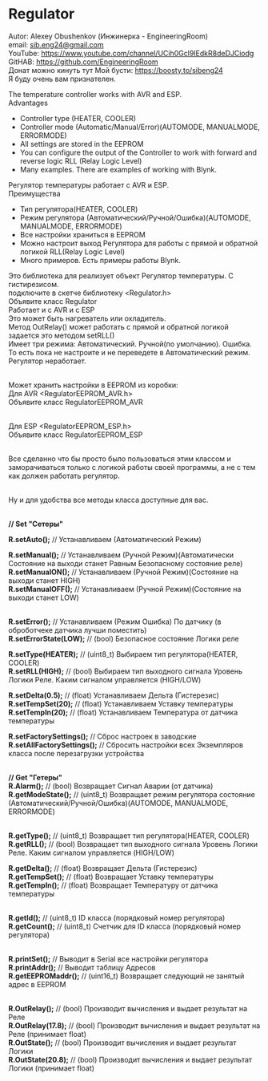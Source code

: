 # Regulator

Autor: Alexey Obushenkov (Инжинерка - EngineeringRoom)</br>
      email: sib.eng24@gmail.com</br>
      YouTube: https://www.youtube.com/channel/UCih0Gcl9IEdkR8deDJCiodg</br>
      GitHAB: https://github.com/EngineeringRoom</br>
      Донат можно кинуть тут Мой бусти: https://boosty.to/sibeng24</br>
      Я буду очень вам признателен.</br>

  The temperature controller works with AVR and ESP.</br>
  Advantages</br>
  - Controller type (HEATER, COOLER)</br>
  - Controller mode (Automatic/Manual/Error)(AUTOMODE, MANUALMODE, ERRORMODE)</br>
  - All settings are stored in the EEPROM</br>
  - You can configure the output of the Controller to work with forward and reverse logic RLL (Relay Logic Level)</br>
  - Many examples. There are examples of working with Blynk.</br>
  
  Регулятор температуры работает с AVR и ESP.</br>
  Преимущества</br>
  - Тип регулятора(HEATER, COOLER)</br>
  - Режим регулятора (Автоматический/Ручной/Ошибка)(AUTOMODE, MANUALMODE, ERRORMODE)</br>
  - Все настройки храниться в EEPROM</br>
  - Можно настроит выход Регулятора для работы с прямой и обратной логикой RLL(Relay Logic Level)</br>
  - Много примеров. Есть примеры работы Blynk.</br>
  
  Это библиотека для реализует объект Регулятор температуры. С гистирезисом.</br>
  подключите в скетче библиотеку <Regulator.h></br>
  Объявите класс Regulator</br>
  Работает и с AVR и с ESP</br>
  Это может быть нагреватель или охладитель.</br>
  Метод OutRelay() может работать с прямой и обратной логикой</br>
  задается это методом setRLL()</br>
  Имеет три режима: Автоматический. Ручной(по умолчанию). Ошибка.</br>
  То есть пока не настроите и не переведете в Автоматический режим. Регулятор неработает.</br></br>

  Может хранить настройки в EEPROM из коробки:</br>
  Для AVR <RegulatorEEPROM_AVR.h></br>
  Объявите класс RegulatorEEPROM_AVR</br></br>

  Для ESP <RegulatorEEPROM_ESP.h></br>
  Объявите класс RegulatorEEPROM_ESP</br></br>

  Все сделанно что бы просто было пользоваться этим классом и заморачиваться только с логикой работы своей программы,
  а не с тем как должен работать регулятор.</br></br>

  Ну и для удобства все методы класса доступные для вас.</br></br>
  
**// Set "Сетеры"**

**R.setAuto();**      // Устанавливаем (Автоматический Режим)</br>

**R.setManual();**    // Устанавливаем (Ручной Режим)(Автоматически Состояние на выходи станет Равным Безопасному состояние реле)</br>
**R.setManualON();**  // Устанавливаем (Ручной Режим)(Состояние на выходи станет HIGH)</br>
**R.setManualOFF();** // Устанавливаем (Ручной Режим)(Cостояние на выходи станет LOW)</br></br>

**R.setError();**         // Устанавливаем (Режим Ошибка) По датчику (в оброботчеке датчика лучши поместить)</br>
**R.setErrorState(LOW);** // (bool) Безопасное состояние Логики реле</br>

**R.setType(HEATER);**    // (uint8_t) Выбираем тип регулятора(HEATER, COOLER)</br>
**R.setRLL(HIGH);**       // (bool) Выбираем тип выходного сигнала Уровень Логики Реле. Каким сигналом управляется (HIGH/LOW)</br>

**R.setDelta(0.5);**      // (float) Устанавливаем Дельта (Гистерезис)</br>
**R.setTempSet(20);**     // (float) Устанавливаем Уставку температуры</br>
**R.setTempIn(20);**      // (float) Устанавливаем Температура от датчика температуры</br>

**R.setFactorySettings();**    // Сброс настроек в заводские</br>
**R.setAllFactorySettings();** // Сбросить настройки всех Экземпляров класса после перезагрузки устройства</br></br>

**// Get "Гетеры"**</br>
**R.Alarm();**         // (bool) Возвращает Сигнал Аварии (от датчика)</br>
**R.getModeState();**  // (uint8_t) Возвращает режим регулятора состояние (Автоматический/Ручной/Ошибка)(AUTOMODE, MANUALMODE, ERRORMODE)</br></br>

**R.getType();**  // (uint8_t) Возвращает тип регулятора(HEATER, COOLER)</br>
**R.getRLL();**   // (bool) Возвращает тип выходного сигнала Уровень Логики Реле. Каким сигналом управляется (HIGH/LOW)</br>

**R.getDelta();**    // (float) Возвращает Дельта (Гистерезис)</br>
**R.getTempSet();**  // (float) Возвращает Уставку температуры</br>
**R.getTempIn();**   // (float) Возвращает Температуру от датчика температуры</br></br>

**R.getId();**     // (uint8_t) ID класса (порядковый номер регулятора)</br>
**R.getCount();**  // (uint8_t) Счетчик для ID класса (порядковый номер регулятора)</br></br>

**R.printSet();**       // Выводит в Serial все настройки регулятора</br>
**R.printAddr();**      // Выводит таблицу Адресов</br>
**R.getEEPROMaddr();**  // (uint16_t) Возвращает следующий не занятый адрес в EEPROM</br></br>

**R.OutRelay();**       // (bool) Производит вычисления и выдает результат на Реле</br>
**R.OutRelay(17.8);**   // (bool) Производит вычисления и выдает результат на Реле (принимает float)</br>
**R.OutState();**       // (bool) Производит вычисления и выдает результат Логики</br>
**R.OutState(20.8);**   // (bool) Производит вычисления и выдает результат Логики  (принимает float)</br>

